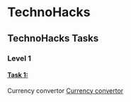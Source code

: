 # TechnoHacks

## TechnoHacks Tasks

### Level 1

#### [Task 1:](https://github.com/shyamgdev/TechnoHacks/tree/main/tasks/task-1)
Currency convertor [Currency convertor](https://technohacksinternship.netlify.app/tasks/level-1/task-1/)